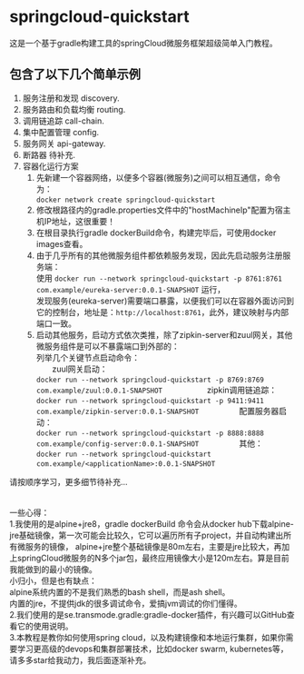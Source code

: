 # springcloud-quickstart
这是一个基于gradle构建工具的springCloud微服务框架超级简单入门教程。

## 包含了以下几个简单示例
1. 服务注册和发现 discovery.
2. 服务路由和负载均衡 routing.
3. 调用链追踪 call-chain.
4. 集中配置管理 config.
5. 服务网关 api-gateway.
6. 断路器 待补充.
7. 容器化运行方案
      1) 先新建一个容器网络，以便多个容器(微服务)之间可以相互通信，命令为：           
        ```docker network create springcloud-quickstart```        
      2) 修改根路径内的gradle.properties文件中的"hostMachineIp"配置为宿主机IP地址，这很重要！          
      3) 在根目录执行gradle dockerBuild命令，构建完毕后，可使用docker images查看。           
      4) 由于几乎所有的其他微服务组件都依赖服务发现，因此先启动服务注册服务端：          
        使用 ```docker run --network springcloud-quickstart -p 8761:8761 com.example/eureka-server:0.0.1-SNAPSHOT``` 运行，        
        发现服务(eureka-server)需要端口暴露，以便我们可以在容器外面访问到它的控制台，地址是：`http://localhost:8761`，此外，建议映射与内部端口一致。           
      5) 启动其他服务，启动方式依次类推，除了zipkin-server和zuul网关，其他微服务组件是可以不暴露端口到外部的：          
        列举几个关键节点启动命令：         
        zuul网关启动：       
        ```docker run --network springcloud-quickstart -p 8769:8769 com.example/zuul:0.0.1-SNAPSHOT```            
        zipkin调用链追踪：          
        ```docker run --network springcloud-quickstart -p 9411:9411 com.example/zipkin-server:0.0.1-SNAPSHOT```           
        配置服务器启动：        
        ```docker run --network springcloud-quickstart -p 8888:8888 com.example/config-server:0.0.1-SNAPSHOT```          
        其他：       
        ```docker run --network springcloud-quickstart com.example/<applicationName>:0.0.1-SNAPSHOT```        

请按顺序学习，更多细节待补充...
<br/><br/><br/>
一些心得：<br/>
1.我使用的是alpine+jre8，gradle dockerBuild 命令会从docker hub下载alpine-jre基础镜像，第一次可能会比较久，它可以遍历所有子project，并自动构建出所有微服务的镜像，
    alpine+jre整个基础镜像是80m左右，主要是jre比较大，再加上springCloud微服务的N多个jar包，最终应用镜像大小是120m左右。算是目前我能做到的最小的镜像。<br/>
    小归小，但是也有缺点：<br/>
    alpine系统内置的不是我们熟悉的bash shell，而是ash shell。<br/>
    内置的jre，不提供jdk的很多调试命令，爱搞jvm调试的你们懂得。<br/>
2.我们使用的是se.transmode.gradle:gradle-docker插件，有兴趣可以GitHub查看它的使用说明。<br/>
3.本教程是教你如何使用spring cloud，以及构建镜像和本地运行集群，如果你需要学习更高级的devops和集群部署技术，比如docker swarm, kubernetes等，请多多star给我动力，我后面逐渐补充。
